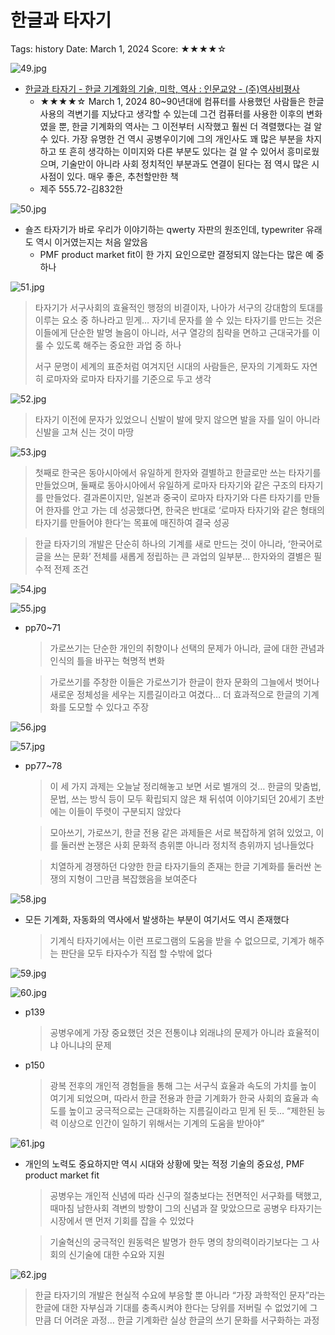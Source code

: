 # 한글과 타자기

Tags: history
Date: March 1, 2024
Score: ★★★★☆

![49.jpg](hangeul_and_typewriter/49.jpg)

- [한글과 타자기 - 한글 기계화의 기술, 미학, 역사 : 인문교양 - (주)역사비평사](http://yukbi.com/19/12137902)
    - ★★★★☆ March 1, 2024 80~90년대에 컴퓨터를 사용했던 사람들은 한글 사용의 격변기를 지났다고 생각할 수 있는데 그건 컴퓨터를 사용한 이후의 변화였을 뿐, 한글 기계화의 역사는 그 이전부터 시작했고 훨씬 더 격렬했다는 걸 알 수 있다. 가장 유명한 건 역시 공병우이기에 그의 개인사도 꽤 많은 부분을 차지하고 또 흔히 생각하는 이미지와 다른 부분도 있다는 걸 알 수 있어서 흥미로웠으며, 기술만이 아니라 사회 정치적인 부분과도 연결이 된다는 점 역시 많은 시사점이 있다. 매우 좋은, 추천할만한 책
    - 제주 555.72-김832한

![50.jpg](hangeul_and_typewriter/50.jpg)

- 숄즈 타자기가 바로 우리가 이야기하는 qwerty 자판의 원조인데, typewriter 유래도 역시 이거였는지는 처음 알았음
    - PMF product market fit이 한 가지 요인으로만 결정되지 않는다는 많은 예 중 하나

![51.jpg](hangeul_and_typewriter/51.jpg)

> 타자기가 서구사회의 효율적인 행정의 비결이자, 나아가 서구의 강대함의 토대를 이루는 요소 중 하나라고 믿게… 자기네 문자를 쓸 수 있는 타자기를 만드는 것은 이들에게 단순한 발명 놀음이 아니라, 서구 열강의 침략을 면하고 근대국가를 이룰 수 있도록 해주는 중요한 과업 중 하나
> 
> 
> 서구 문명이 세계의 표준처럼 여겨지던 시대의 사람들은, 문자의 기계화도 자연히 로마자와 로마자 타자기를 기준으로 두고 생각
> 

![52.jpg](hangeul_and_typewriter/52.jpg)

> 타자기 이전에 문자가 있었으니 신발이 발에 맞지 않으면 발을 자를 일이 아니라 신발을 고쳐 신는 것이 마땅
> 

![53.jpg](hangeul_and_typewriter/53.jpg)

> 첫째로 한국은 동아시아에서 유일하게 한자와 결별하고 한글로만 쓰는 타자기를 만들었으며, 둘째로 동아시아에서 유일하게 로마자 타자기와 같은 구조의 타자기를 만들었다. 결과론이지만, 일본과 중국이 로마자 타자기와 다른 타자기를 만들어 한자를 안고 가는 데 성공했다면, 한국은 반대로 ‘로마자 타자기와 같은 형태의 타자기를 만들어야 한다’는 목표에 매진하여 결국 성공
> 

> 한글 타자기의 개발은 단순히 하나의 기계를 새로 만드는 것이 아니라, ‘한국어로 글을 쓰는 문화’ 전체를 새롭게 정립하는 큰 과업의 일부분… 한자와의 결별은 필수적 전제 조건
> 

![54.jpg](hangeul_and_typewriter/54.jpg)

![55.jpg](hangeul_and_typewriter/55.jpg)

- pp70~71

    > 가로쓰기는 단순한 개인의 취향이나 선택의 문제가 아니라, 글에 대한 관념과 인식의 틀을 바꾸는 혁명적 변화
    > 

    > 가로쓰기를 주창한 이들은 가로쓰기가 한글이 한자 문화의 그늘에서 벗어나 새로운 정체성을 세우는 지름길이라고 여겼다… 더 효과적으로 한글의 기계화를 도모할 수 있다고 주장
    > 

![56.jpg](hangeul_and_typewriter/56.jpg)

![57.jpg](hangeul_and_typewriter/57.jpg)

- pp77~78

    > 이 세 가지 과제는 오늘날 정리해놓고 보면 서로 별개의 것… 한글의 맞춤법, 문법, 쓰는 방식 등이 모두 확립되지 않은 채 뒤섞여 이야기되던 20세기 초반에는 이들이 뚜렷이 구분되지 않았다
    > 

    > 모아쓰기, 가로쓰기, 한글 전용 같은 과제들은 서로 복잡하게 얽혀 있었고, 이를 둘러싼 논쟁은 사회 문화적 층위뿐 아니라 정치적 층위까지 넘나들었다
    > 

    > 치열하게 경쟁하던 다양한 한글 타자기들의 존재는 한글 기계화를 둘러싼 논쟁의 지형이 그만큼 복잡했음을 보여준다
    > 

![58.jpg](hangeul_and_typewriter/58.jpg)

- 모든 기계화, 자동화의 역사에서 발생하는 부분이 여기서도 역시 존재했다

    > 기계식 타자기에서는 이런 프로그램의 도움을 받을 수 없으므로, 기계가 해주는 판단을 모두 타자수가 직접 할 수밖에 없다
    > 

![59.jpg](hangeul_and_typewriter/59.jpg)

![60.jpg](hangeul_and_typewriter/60.jpg)

- p139

    > 공병우에게 가장 중요했던 것은 전통이냐 외래냐의 문제가 아니라 효율적이냐 아니냐의 문제
    > 
- p150

    > 광복 전후의 개인적 경험들을 통해 그는 서구식 효율과 속도의 가치를 높이 여기게 되었으며, 따라서 한글 전용과 한글 기계화가 한국 사회의 효율과 속도를 높이고 궁극적으로는 근대화하는 지름길이라고 믿게 된 듯… “제한된 능력 이상으로 인간이 일하기 위해서는 기계의 도움을 받아야”
    > 

![61.jpg](hangeul_and_typewriter/61.jpg)

- 개인의 노력도 중요하지만 역시 시대와 상황에 맞는 적정 기술의 중요성, PMF product market fit

    > 공병우는 개인적 신념에 따라 신구의 절충보다는 전면적인 서구화를 택했고, 때마침 남한사회 격변의 방향이 그의 신념과 잘 맞았으므로 공병우 타자기는 시장에서 맨 먼저 기회를 잡을 수 있었다
    > 

    > 기술혁신의 궁극적인 원동력은 발명가 한두 명의 창의력이라기보다는 그 사회의 신기술에 대한 수요와 지원
    > 

![62.jpg](hangeul_and_typewriter/62.jpg)

> 한글 타자기의 개발은 현실적 수요에 부응할 뿐 아니라 “가장 과학적인 문자”라는 한글에 대한 자부심과 기대를 충족시켜야 한다는 당위를 저버릴 수 없었기에 그만큼 더 어려운 과정… 한글 기계화란 실상 한글의 쓰기 문화를 서구화하는 과정
>
